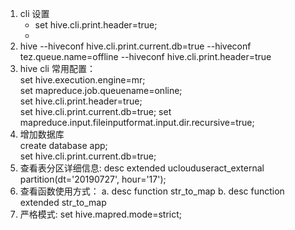 
1. cli 设置
   * set hive.cli.print.header=true;
   * 
2. hive --hiveconf hive.cli.print.current.db=true --hiveconf tez.queue.name=offline --hiveconf hive.cli.print.header=true
3. hive cli 常用配置：  
set hive.execution.engine=mr;  
set mapreduce.job.queuename=online;  
set hive.cli.print.header=true;  
set hive.cli.print.current.db=true;
set mapreduce.input.fileinputformat.input.dir.recursive=true;
4. 增加数据库  
create database app;  
set hive.cli.print.current.db=true;
5. 查看表分区详细信息: desc extended uclouduseract_external partition(dt='20190727', hour='17');
6. 查看函数使用方式：
    a. desc function str_to_map
    b. desc function extended str_to_map
7. 严格模式: set hive.mapred.mode=strict;